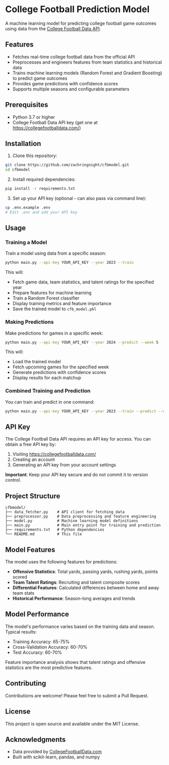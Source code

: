 # College Football Prediction Model

A machine learning model for predicting college football game outcomes using data from the [College Football Data API](https://collegefootballdata.com/).

## Features

- Fetches real-time college football data from the official API
- Preprocesses and engineers features from team statistics and historical data
- Trains machine learning models (Random Forest and Gradient Boosting) to predict game outcomes
- Provides game predictions with confidence scores
- Supports multiple seasons and configurable parameters

## Prerequisites

- Python 3.7 or higher
- College Football Data API key (get one at https://collegefootballdata.com/)

## Installation

1. Clone this repository:
```bash
git clone https://github.com/zachringnight/cfbmodel.git
cd cfbmodel
```

2. Install required dependencies:
```bash
pip install -r requirements.txt
```

3. Set up your API key (optional - can also pass via command line):
```bash
cp .env.example .env
# Edit .env and add your API key
```

## Usage

### Training a Model

Train a model using data from a specific season:

```bash
python main.py --api-key YOUR_API_KEY --year 2023 --train
```

This will:
- Fetch game data, team statistics, and talent ratings for the specified year
- Prepare features for machine learning
- Train a Random Forest classifier
- Display training metrics and feature importance
- Save the trained model to `cfb_model.pkl`

### Making Predictions

Make predictions for games in a specific week:

```bash
python main.py --api-key YOUR_API_KEY --year 2024 --predict --week 5
```

This will:
- Load the trained model
- Fetch upcoming games for the specified week
- Generate predictions with confidence scores
- Display results for each matchup

### Combined Training and Prediction

You can train and predict in one command:

```bash
python main.py --api-key YOUR_API_KEY --year 2023 --train --predict --week 10
```

## API Key

The College Football Data API requires an API key for access. You can obtain a free API key by:

1. Visiting https://collegefootballdata.com/
2. Creating an account
3. Generating an API key from your account settings

**Important**: Keep your API key secure and do not commit it to version control.

## Project Structure

```
cfbmodel/
├── data_fetcher.py    # API client for fetching data
├── preprocessor.py    # Data preprocessing and feature engineering
├── model.py           # Machine learning model definitions
├── main.py            # Main entry point for training and prediction
├── requirements.txt   # Python dependencies
└── README.md          # This file
```

## Model Features

The model uses the following features for predictions:

- **Offensive Statistics**: Total yards, passing yards, rushing yards, points scored
- **Team Talent Ratings**: Recruiting and talent composite scores
- **Differential Features**: Calculated differences between home and away team stats
- **Historical Performance**: Season-long averages and trends

## Model Performance

The model's performance varies based on the training data and season. Typical results:
- Training Accuracy: 65-75%
- Cross-Validation Accuracy: 60-70%
- Test Accuracy: 60-70%

Feature importance analysis shows that talent ratings and offensive statistics are the most predictive features.

## Contributing

Contributions are welcome! Please feel free to submit a Pull Request.

## License

This project is open source and available under the MIT License.

## Acknowledgments

- Data provided by [CollegeFootballData.com](https://collegefootballdata.com/)
- Built with scikit-learn, pandas, and numpy